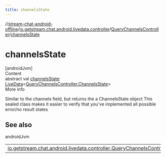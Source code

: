 ```yaml
---
title: channelsState
---
```

//[stream-chat-android-offline](../../../index.md)/[io.getstream.chat.android.livedata.controller](../index.md)/[QueryChannelsController](index.md)/[channelsState](channelsState.md)



# channelsState  
[androidJvm]  
Content  
abstract val [channelsState](channelsState.md): [LiveData](https://developer.android.com/reference/kotlin/androidx/lifecycle/LiveData.html)&lt;[QueryChannelsController.ChannelsState](ChannelsState/index.md)&gt;  
More info  


Similar to the channels field, but returns the a ChannelsState object This sealed class makes it easier to verify that you've implemented all possible error/no result states



## See also  
  
androidJvm  
  
| | |
|---|---|
| <a name="io.getstream.chat.android.livedata.controller/QueryChannelsController/channelsState/#/PointingToDeclaration/"></a>[io.getstream.chat.android.livedata.controller.QueryChannelsController.ChannelsState](ChannelsState/index.md)| <a name="io.getstream.chat.android.livedata.controller/QueryChannelsController/channelsState/#/PointingToDeclaration/"></a>|
  
  



